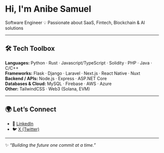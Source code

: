 #  Hi, I'm Anibe Samuel  

Software Engineer
💡 Passionate about SaaS, Fintech, Blockchain & AI solutions  

---

## 🛠️ Tech Toolbox
**Languages:** Python · Rust · Javascript/TypeScript · Solidity · PHP · Java · C/C++       
**Frameworks:** Flask · Django · Laravel · Next.js · React Native · Nuxt 
**Backend / APIs:** Node.js · Express · ASP.NET Core  
**Databases & Cloud:** MySQL · Firebase · AWS · Azure  
**Other:** TailwindCSS · Web3 (Solana, EVM)  


---

## 🌍 Let’s Connect
- 💼 [LinkedIn](https://linkedin.com/in/anibesam)  
- 🐦 [X (Twitter)](https://x.com/anibesam)  
 

---

✨ *“Building the future one commit at a time.”*  
